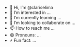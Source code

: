 - 👋 Hi, I’m @clariselima
- 👀 I’m interested in ...
- 🌱 I’m currently learning ...
- 💞️ I’m looking to collaborate on ...
- 📫 How to reach me ...
- 😄 Pronouns: ...
- ⚡ Fun fact: ...

<!---
clariselima/clariselima is a ✨ special ✨ repository because its `README.md` (this file) appears on your GitHub profile.
You can click the Preview link to take a look at your changes.
--->

